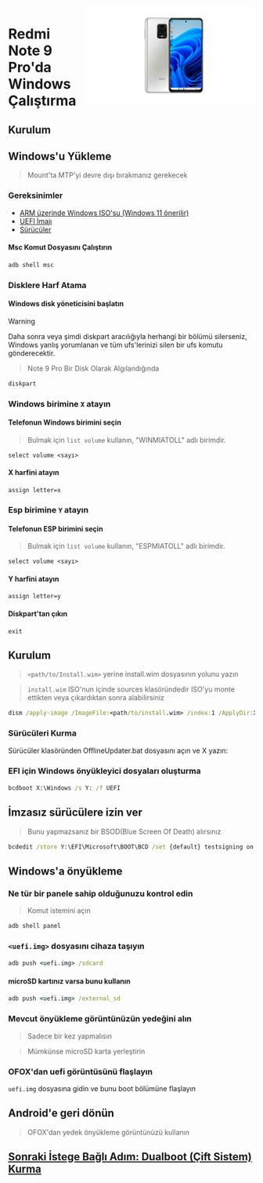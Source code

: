   <img align="right" src="https://github.com/Rubanoxd/Port-Windows-11-redmi-note-9_pro/blob/main/Miatoll.png" width="350" alt="Redmi Note 9 Pro Üzerinde Windows 11 Çalıştırma">


# Redmi Note 9 Pro'da Windows Çalıştırma

## Kurulum

## Windows'u Yükleme
> Mount'ta MTP'yi devre dışı bırakmanız gerekecek

### Gereksinimler

- [ARM üzerinde Windows ISO'su (Windows 11 önerilir)](https://uup.ee/)
- [UEFI İmajı](https://github.com/Rubanoxd/Port-Windows-11-redmi-note-9_pro/releases/tag/UefiV3)
- [Sürücüler](https://github.com/N1kroks/7xx-Drivers/releases/latest)

#### Msc Komut Dosyasını Çalıştırın

```cmd
adb shell msc
```

### Disklere Harf Atama
  

#### Windows disk yöneticisini başlatın
> [!Warning]
> Daha sonra veya şimdi diskpart aracılığıyla herhangi bir bölümü silerseniz, Windows yanlış yorumlanan ve tüm ufs'lerinizi silen bir ufs komutu gönderecektir.

> Note 9 Pro Bir Disk Olarak Algılandığında

```cmd
diskpart
```


### Windows birimine `X` atayın

#### Telefonun Windows birimini seçin
> Bulmak için `list volume` kullanın, "WINMIATOLL" adlı birimdir.

```diskpart
select volume <sayı>
```

#### X harfini atayın
```diskpart
assign letter=x
```

### Esp birimine `Y` atayın

#### Telefonun ESP birimini seçin
> Bulmak için `list volume` kullanın, "ESPMIATOLL" adlı birimdir.

```diskpart
select volume <sayı>
```

#### Y harfini atayın

```diskpart
assign letter=y
```

#### Diskpart'tan çıkın
```diskpart
exit
```

## Kurulum

> `<path/to/Install.wim>` yerine install.wim dosyasının yolunu yazın

> `install.wim` ISO'nun içinde sources klasöründedir
> ISO'yu monte ettikten veya çıkardıktan sonra alabilirsiniz

```cmd
dism /apply-image /ImageFile:<path/to/install.wim> /index:1 /ApplyDir:X:\
```

### Sürücüleri Kurma

Sürücüler klasöründen OfflineUpdater.bat dosyasını açın ve X yazın:

### EFI için Windows önyükleyici dosyaları oluşturma

```cmd
bcdboot X:\Windows /s Y: /f UEFI
```

## İmzasız sürücülere izin ver

> Bunu yapmazsanız bir BSOD(Blue Screen Of Death) alırsınız

```cmd
bcdedit /store Y:\EFI\Microsoft\BOOT\BCD /set {default} testsigning on
```

## Windows'a önyükleme

### Ne tür bir panele sahip olduğunuzu kontrol edin

> Komut istemini açın
```cmd
adb shell panel
```

### `<uefi.img>` dosyasını cihaza taşıyın

```cmd
adb push <uefi.img> /sdcard
```

#### microSD kartınız varsa bunu kullanın

```cmd
adb push <uefi.img> /external_sd
```


### Mevcut önyükleme görüntünüzün yedeğini alın
> Sadece bir kez yapmalısın

> Mümkünse microSD karta yerleştirin


### OFOX'dan uefi görüntüsünü flaşlayın
`uefi.img` dosyasına gidin ve bunu boot bölümüne flaşlayın

## Android'e geri dönün
> OFOX'dan yedek önyükleme görüntünüzü kullanın

## [Sonraki İstege Bağlı Adım: Dualboot (Çift Sistem) Kurma](çift-önyükleme-tr.md)
